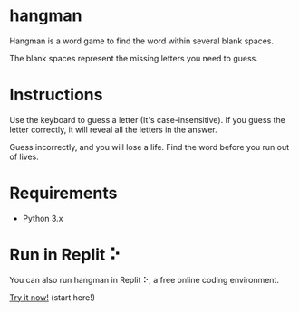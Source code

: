 # hangman
Hangman is a word game to find the word within several blank spaces.

The blank spaces represent the missing letters you need to guess.

# Instructions
Use the keyboard to guess a letter (It's case-insensitive).
If you guess the letter correctly, it will reveal all the letters in the answer.

Guess incorrectly, and you will lose a life.
Find the word before you run out of lives.

# Requirements
- Python 3.x

# Run in Replit ⠕

You can also run hangman in Replit ⠕, a free online coding environment.

[Try it now!](https://replit.com/@dsalvador/hangman) (start here!)
